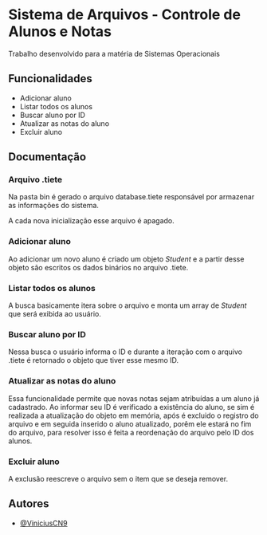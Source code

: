 
# Sistema de Arquivos - Controle de Alunos e Notas

Trabalho desenvolvido para a matéria de Sistemas Operacionais


## Funcionalidades

- Adicionar aluno
- Listar todos os alunos
- Buscar aluno por ID
- Atualizar as notas do aluno
- Excluir aluno


## Documentação

### Arquivo .tiete

Na pasta bin é gerado o arquivo database.tiete responsável por armazenar as informações do sistema.

A cada nova inicialização esse arquivo é apagado.

### Adicionar aluno

Ao adicionar um novo aluno é criado um objeto *Student* e a partir desse objeto são escritos os dados binários no arquivo .tiete.

### Listar todos os alunos

A busca basicamente itera sobre o arquivo e monta um array de *Student* que será exibida ao usuário.

### Buscar aluno por ID

Nessa busca o usuário informa o ID e durante a iteração com o arquivo .tiete é retornado o objeto que tiver esse mesmo ID.

### Atualizar as notas do aluno

Essa funcionalidade permite que novas notas sejam atribuídas a um aluno já cadastrado. Ao informar seu ID é verificado a existência do aluno, se sim é realizada a atualização do objeto em memória, após é excluido o registro do arquivo e em seguida inserido o aluno atualizado, porêm ele estará no fim do arquivo, para resolver isso é feita a reordenação do arquivo pelo ID dos alunos.

### Excluir aluno

A exclusão reescreve o arquivo sem o item que se deseja remover.


## Autores

- [@ViniciusCN9](https://github.com/ViniciusCN9)

